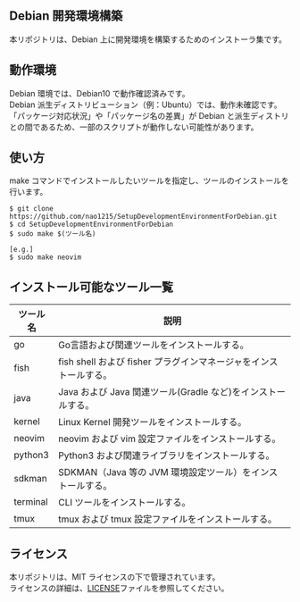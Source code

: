 ## Debian 開発環境構築

本リポジトリは、Debian 上に開発環境を構築するためのインストーラ集です。<br>

## 動作環境

Debian 環境では、Debian10 で動作確認済みです。<br>
Debian 派生ディストリビューション（例：Ubuntu）では、動作未確認です。<br>
「パッケージ対応状況」や「パッケージ名の差異」が Debian と派生ディストリとの間であるため、一部のスクリプトが動作しない可能性があります。

## 使い方

make コマンドでインストールしたいツールを指定し、ツールのインストールを行います。

```
$ git clone https://github.com/nao1215/SetupDevelopmentEnvironmentForDebian.git
$ cd SetupDevelopmentEnvironmentForDebian
$ sudo make $(ツール名)

[e.g.]
$ sudo make neovim
```

## インストール可能なツール一覧

| ツール名 | 説明                                                              |
| -------- | ----------------------------------------------------------------- |
| go       | Go言語および関連ツールをインストールする。                        |
| fish     | fish shell および fisher プラグインマネージャをインストールする。 |
| java     | Java および Java 関連ツール(Gradle など)をインストールする。      |
| kernel   | Linux Kernel 開発ツールをインストールする。                       |
| neovim   | neovim および vim 設定ファイルをインストールする。                |
| python3  | Python3 および関連ライブラリをインストールする。                  |
| sdkman   | SDKMAN（Java 等の JVM 環境設定ツール）をインストールする。        |
| terminal | CLI ツールをインストールする。                                    |
| tmux     | tmux および tmux 設定ファイルをインストールする。                 |

## ライセンス

本リポジトリは、MIT ライセンスの下で管理されています。<br>
ライセンスの詳細は、[LICENSE](LICENSE)ファイルを参照してください。
